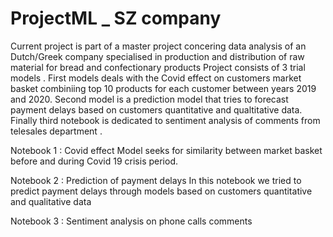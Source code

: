 # ProjectML _ SZ company
Current project is part of a master project concering data analysis of an Dutch/Greek company specialised in production and distribution of raw material for bread and confectionary products
Project consists of 3 trial models . First models deals with the Covid effect on customers market basket combiniing top 10 products for each customer between years 2019 and 2020. Second model is a prediction model that tries to forecast payment delays based on customers quantitative and qualtitative data. Finally third notebook is dedicated to sentiment analysis of comments from telesales department .

Notebook 1 : Covid effect
Model seeks for similarity between market basket before and during Covid 19 crisis period. 

Notebook 2 : Prediction of payment delays
In this notebook we tried to predict payment delays through models based on customers quantitative and qualitative data

Notebook 3 : Sentiment analysis on phone calls comments






